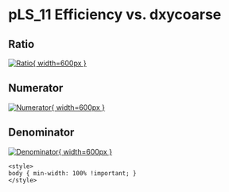 # pLS_11 Efficiency vs. dxycoarse

## Ratio

[![Ratio](../mtv/var/pLS_11_eff_dxycoarse.png){ width=600px }](../mtv/var/pLS_11_eff_dxycoarse.pdf)

## Numerator

[![Numerator](../mtv/num/pLS_11_eff_dxycoarse_num.png){ width=600px }](../mtv/num/pLS_11_eff_dxycoarse_num.pdf)

## Denominator

[![Denominator](../mtv/den/pLS_11_eff_dxycoarse_den.png){ width=600px }](../mtv/den/pLS_11_eff_dxycoarse_den.pdf)


``` {=html}
<style>
body { min-width: 100% !important; }
</style>
```
